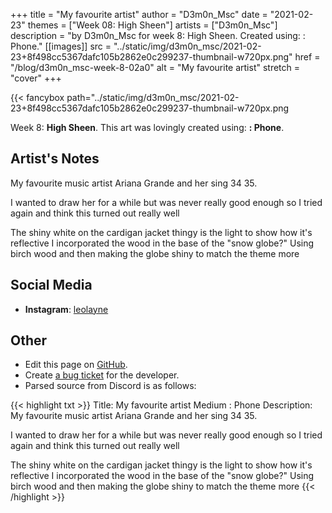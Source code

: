 +++
title =       "My favourite artist"
author =      "D3m0n_Msc"
date =        "2021-02-23"
themes =      ["Week 08: High Sheen"]
artists =     ["D3m0n_Msc"]
description = "by D3m0n_Msc for week 8: High Sheen. Created using: : Phone."
[[images]]
              src = "../static/img/d3m0n_msc/2021-02-23+8f498cc5367dafc105b2862e0c299237-thumbnail-w720px.png"
              href = "/blog/d3m0n_msc-week-8-02a0"
              alt = "My favourite artist"
              stretch = "cover"
+++


{{< fancybox path="../static/img/d3m0n_msc/2021-02-23+8f498cc5367dafc105b2862e0c299237-thumbnail-w720px.png

Week 8: **High Sheen**. This art was lovingly created using: **: Phone**.

## Artist's Notes

My favourite music artist Ariana Grande and her sing 34 35.

I wanted to draw her for a while but was never really good enough so I tried again and think this turned out really well

The shiny white on the cardigan jacket thingy is the light to show how it's reflective 
I incorporated the wood in the base of the "snow globe?" Using birch wood and then making the globe shiny to match the theme more

## Social Media

- **Instagram**: <a href='https://instagram.com/leolayne' target='_blank'>leolayne</a>

## Other

- Edit this page on [GitHub](https://github.com/teaminkling/web-refresh/edit/main/content/blog/d3m0n_msc-week-8-02a0.md).
- Create [a bug ticket](https://github.com/teaminkling/web-refresh/issues/new?assignees=&labels=bug&template=problem-report.md&title=) for the developer.
- Parsed source from Discord is as follows:

{{< highlight txt >}}
Title: My favourite artist
Medium : Phone
Description: My favourite music artist Ariana Grande and her sing 34 35.

I wanted to draw her for a while but was never really good enough so I tried again and think this turned out really well

The shiny white on the cardigan jacket thingy is the light to show how it's reflective 
I incorporated the wood in the base of the "snow globe?" Using birch wood and then making the globe shiny to match the theme more
{{< /highlight >}}